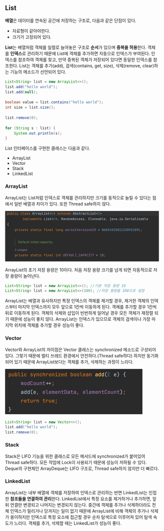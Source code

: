 ## List

**배열**은 데이터를 연속된 공간에 저장하는 구조로, 다음과 같은 단점이 있다.

- 자료형이 같아야한다.
- 크기가 고정되어 있다.

**List**는 배열처럼 객체를 일렬로 늘어놓은 구조로 **순서**가 있으며 **중복을 허용**한다. 객체를 **인덱스**로 관리하기 때문에 List에 객체를 추가하면 자동으로 인덱스가 부여된다. 인덱스를 참조하여 객체를 찾고, 만약 중복된 객체가 저장되어 있다면 동일한 인덱스를 참조한다. List는 객체를 추가(add), 검색(contains, get, size), 삭제(remove, clear)하는 기능의 메소드가 선언되어 있다. 

```java
List<String> list = new ArrayList<>();
list.add("hello world");
list.add(null);

boolean value = list.contains("hello world");
int size = list.size();

list.remove(0);

for (String s : list) {
    System.out.println(s);
}
```

List 인터페이스를 구현한 클래스는 다음과 같다.

- ArrayList
- Vector
- Stack
- LinkedList

### ArrayList

ArrayList는 List처럼 인덱스로 객체를 관리하지만 크기를 동적으로 늘릴 수 있다는 점에서 일반 배열과 차이가 있다. 또한 Thread safe하지 않다.

![img](https://github.com/dilmah0203/TIL/blob/main/Image/ArrayList.png)

ArrayList의 초기 저장 용량은 10이다. 처음 저장 용량 크기를 넘게 되면 자동적으로 저장 용량이 늘어난다.

```java
List<String> list = new ArrayList<>(); //기본 저장 용량 10
List<String> list = new ArrayList<>(100); //저장 용량을 100으로 설정
```

ArrayList는 배열과 유사하지만 특정 인덱스의 객체를 제거할 경우, 제거한 객체의 인덱스부터 마지막 인덱스까지 모두 앞으로 1칸씩 이동하게 된다. 객체를 추가할 경우 1칸씩 뒤로 이동하게 된다. 객체의 삭제와 삽입이 빈번하게 일어날 경우 모든 객체가 재정렬 되기 때문에 성능이 좋지 않다. ArrayList는 인덱스가 있으므로 객체의 검색이나 가장 마지막 위치에 객체를 추가할 경우 성능이 좋다.

### Vector

Vector와 ArrayList의 차이점은 Vector 클래스는 synchronized 메소드로 구성되어 있다. 그렇기 때문에 멀티 쓰레드 환경에서 안전하다.(Thread safe하다) 하지만 동기화되어 있기 때문에 ArrayList보다는 객체를 추가, 삭제하는 과정이 느리다.

![img2](https://github.com/dilmah0203/TIL/blob/main/Image/Vector.png)

```java
List<String> list = new Vector<>();
list.add("hello world");
list.remove(0);
```

### Stack

Stack은 LIFO 기능을 위한 클래스로 모든 메서드에 synchronized가 붙어있어 Thread safe하다. 모든 작업에 Lock이 사용되기 때문에 성능이 저하될 수 있다. Deque의 구현체인 ArrayDeque는 LIFO 구조로, Thread safe하지 않지만 더 빠르다.

### LinkedList

ArrayList는 내부 배열에 객체를 저장하여 인덱스로 관리하는 반면 LinkedList는 인접한 **참조들을 연결하여 관리**한다. LinkedList에서 특정 요소를 제거하거나 추가하면, 앞 뒤 연결만 변경되고 나머지는 변경되지 않는다. 중간에 객체를 추가나 삭제하더라도 전체 인덱스가 밀리거나 당겨지는 일이 없기 때문에 ArrayList에 비해 객체의 추가나 삭제가 용이하지만 인덱스로 특정 요소에 접근할 경우 순차 탐색으로 이루어져 있어 탐색 속도가 느리다. 객체를 추가, 삭제할 때는 LinkedList가 성능이 좋다.

